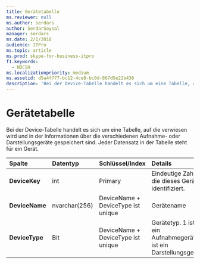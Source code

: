 ```yaml
---
title: Gerätetabelle
ms.reviewer: null
ms.author: serdars
author: SerdarSoysal
manager: serdars
ms.date: 2/1/2018
audience: ITPro
ms.topic: article
ms.prod: skype-for-business-itpro
f1.keywords:
  - NOCSH
ms.localizationpriority: medium
ms.assetid: d5a4f777-bc12-4ce8-bc0d-867d5e22b436
description: 'Bei der Device-Tabelle handelt es sich um eine Tabelle, auf die verwiesen wird und in der Informationen über die verschiedenen Aufnahme- oder Darstellungsgeräte gespeichert sind. Jeder Datensatz in der Tabelle steht für ein Gerät.'
---
```


# <a name="device-table"></a>Gerätetabelle
 
Bei der Device-Tabelle handelt es sich um eine Tabelle, auf die verwiesen wird und in der Informationen über die verschiedenen Aufnahme- oder Darstellungsgeräte gespeichert sind. Jeder Datensatz in der Tabelle steht für ein Gerät.
  
|**Spalte**|**Datentyp**|**Schlüssel/Index**|**Details**|
|:-----|:-----|:-----|:-----|
|**DeviceKey** <br/> |int  <br/> |Primary  <br/> |Eindeutige Zahl, die dieses Gerät identifiziert.  <br/> |
|**DeviceName** <br/> |nvarchar(256)  <br/> |DeviceName + DeviceType ist unique  <br/> |Gerätename  <br/> |
|**DeviceType** <br/> |Bit  <br/> |DeviceName + DeviceType ist unique  <br/> |Gerätetyp. 1 ist ein Aufnahmegerät, 0 ist ein Darstellungsgerät.  <br/> |
   

